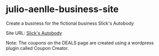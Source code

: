 # julio-aenlle-business-site
Create a business for the fictional business Slick's Autobody


Site URL: [Slick's Autobody](http://julioaenlle.net/slicksautobody/)

Note: The coupons on the DEALS page are created using a wordpress plugin called Coupon Creator.